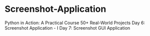 # Screenshot-Application

Python in Action: A Practical Course 50+ Real-World Projects 
Day 6: Screenshot Application - I
Day 7: Screenshot GUI Application
